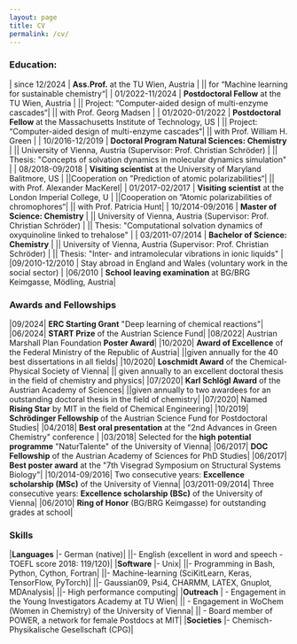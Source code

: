 ```yaml
---
layout: page
title: CV
permalink: /cv/
---
```


### Education:

| since 12/2024      | <b>Ass.Prof.</b> at the TU Wien, Austria      |
|| for “Machine learning for sustainable chemistry“|
| 01/2022-11/2024      | <b>Postdoctoral Fellow</b> at the TU Wien, Austria      |
|| Project: “Computer-aided design of multi-enzyme cascades“|
|| with Prof. Georg Madsen |
| 01/2020-01/2022   |  <b>Postdoctoral Fellow</b> at the Massachusetts Institute of Technology, US      |
|| Project: “Computer-aided design of multi-enzyme cascades“|
|| with Prof. William H. Green |
| 10/2016-12/2019 | <b>Doctoral Program Natural Sciences: Chemistry</b> |
|| University of Vienna, Austria (Supervisor: Prof. Christian Schröder) |
|| Thesis: "Concepts of solvation dynamics in molecular dynamics simulation" |
| 08/2018-09/2018 | <b>Visiting scientist</b> at the University of Maryland Balitmore, US |
||Cooperation on ”Prediction of atomic polarizabilities“|
|| with Prof. Alexander MacKerel|
| 01/2017-02/2017 | <b>Visiting scientist</b> at the  London Imperial College, U |
||Cooperation on ”Atomic polarizabilities of chromophores“|
|| with Prof. Patricia Hunt|
| 10/2014-09/2016 | <b>Master of Science: Chemistry</b> |
|| University of Vienna, Austria (Supervisor: Prof. Christian Schröder) |
|| Thesis: "Computational solvation dynamics of oxyquinoline linked to trehalose" |
| 03/2011-07/2014 | <b>Bachelor of Science: Chemistry</b> |
|| University of Vienna, Austria (Supervisor: Prof. Christian Schröder) |
|| Thesis: "Inter- and intramolecular vibrations in ionic liquids" |
|09/2010-12/2010 | Stay abroad in England and Wales (voluntary work in the social sector) |
|06/2010 | <b>School leaving examination</b> at BG/BRG Keimgasse, Mödling, Austria|


### Awards and Fellowships

|09/2024| <b>ERC Starting Grant</b> "Deep learning of chemical reactions"|
|06/2024| <b>START Prize</b> of the Austrian Science Fund|
|08/2022| Austrian Marshall Plan Foundation <b>Poster Award</b>|
|10/2020| <b>Award of Excellence</b> of the Federal Ministry of the Republic of Austria|
||given annually for the 40 best dissertations in all fields|
|10/2020| <b>Loschmidt Award</b>  of the Chemical-Physical Society of Vienna|
|| given annually to an excellent doctoral thesis in the field of chemistry and physics|
|07/2020| <b>Karl Schlögl Award</b> of the Austrian Academy of Sciences|
||given annually to two awardees for an outstanding doctoral thesis in the field of chemistry|
|07/2020| Named <b>Rising Star</b> by MIT in the field of Chemical Engineering|
|10/2019| <b> Schrödinger Fellowship</b> of the Austrian Science Fund for Postdoctoral Studies|
|04/2018| <b>Best oral presentation</b> at the "2nd Advances in Green Chemistry" conference |
|03/2018| Selected for the <b>high potential programme</b> "NaturTalente" of the University of Vienna|
|06/2017| <b>DOC Fellowship</b> of the Austrian Academy of Sciences for PhD Studies|
|06/2017| <b>Best poster award</b> at the "7th Visegrad Symposium on Structural Systems Biology"|
|10/2014-09/2016| Two consecutive years: <b>Excellence scholarship (MSc)</b> of the University of Vienna|
|03/2011-09/2014| Three consecutive years: <b>Excellence scholarship (BSc)</b> of the University of Vienna|
|06/2010| <b>Ring of Honor</b> (BG/BRG Keimgasse) for outstanding grades at school|

### Skills

|<b>Languages</b> |- German (native)|
||- English (excellent in word and speech - TOEFL score 2018: 119/120)|
|<b>Software</b> |- Unix|
||- Programming in Bash, Python, Cython, Fortran|
||- Machine-learning (SciKitLearn, Keras, TensorFlow, PyTorch)|
||- Gaussian09, Psi4, CHARMM, LATEX, Gnuplot, MDAnalysis|
||- High performance computing|
|<b>Outreach</b> | - Engagement in the Young Investigators Academy at TU Wien|
|| - Engagement in WoChem (Women in Chemistry) of the University of Vienna|
||  - Board member of POWER, a network for female Postdocs at MIT|
|<b>Societies</b> |- Chemisch-Physikalische Gesellschaft (CPG)|
